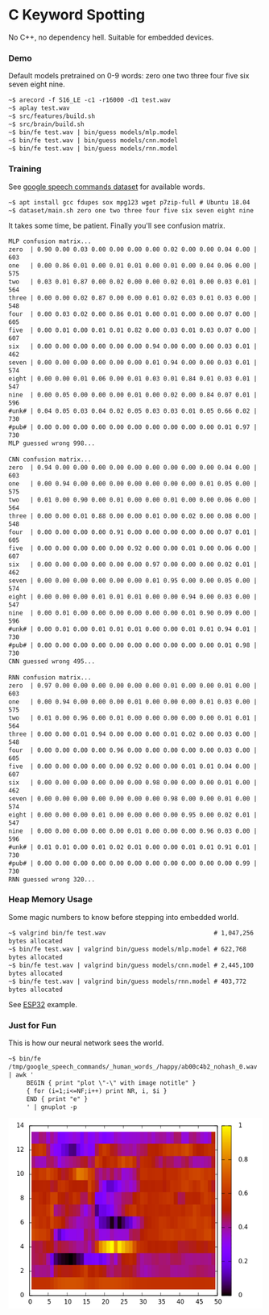 # C Keyword Spotting
No C++, no dependency hell. Suitable for embedded devices.

### Demo
Default models pretrained on 0-9 words: zero one two three four five six seven eight nine.

    ~$ arecord -f S16_LE -c1 -r16000 -d1 test.wav
    ~$ aplay test.wav
    ~$ src/features/build.sh
    ~$ src/brain/build.sh
    ~$ bin/fe test.wav | bin/guess models/mlp.model
    ~$ bin/fe test.wav | bin/guess models/cnn.model
    ~$ bin/fe test.wav | bin/guess models/rnn.model

### Training
See [google speech commands dataset](https://storage.cloud.google.com/download.tensorflow.org/data/speech_commands_v0.02.tar.gz) for available words.

    ~$ apt install gcc fdupes sox mpg123 wget p7zip-full # Ubuntu 18.04
    ~$ dataset/main.sh zero one two three four five six seven eight nine

It takes some time, be patient. Finally you'll see confusion matrix.

    MLP confusion matrix...
    zero  | 0.90 0.00 0.03 0.00 0.00 0.00 0.00 0.02 0.00 0.00 0.04 0.00 | 603
    one   | 0.00 0.86 0.01 0.00 0.01 0.01 0.00 0.01 0.00 0.04 0.06 0.00 | 575
    two   | 0.03 0.01 0.87 0.00 0.02 0.00 0.00 0.02 0.01 0.00 0.03 0.01 | 564
    three | 0.00 0.00 0.02 0.87 0.00 0.00 0.01 0.02 0.03 0.01 0.03 0.00 | 548
    four  | 0.00 0.03 0.02 0.00 0.86 0.01 0.00 0.01 0.00 0.00 0.07 0.00 | 605
    five  | 0.00 0.01 0.00 0.01 0.01 0.82 0.00 0.03 0.01 0.03 0.07 0.00 | 607
    six   | 0.00 0.00 0.00 0.00 0.00 0.00 0.94 0.00 0.00 0.00 0.03 0.01 | 462
    seven | 0.00 0.00 0.00 0.00 0.00 0.00 0.01 0.94 0.00 0.00 0.03 0.01 | 574
    eight | 0.00 0.00 0.01 0.06 0.00 0.01 0.03 0.01 0.84 0.01 0.03 0.01 | 547
    nine  | 0.00 0.05 0.00 0.00 0.00 0.01 0.00 0.02 0.00 0.84 0.07 0.01 | 596
    #unk# | 0.04 0.05 0.03 0.04 0.02 0.05 0.03 0.03 0.01 0.05 0.66 0.02 | 730
    #pub# | 0.00 0.00 0.00 0.00 0.00 0.00 0.00 0.00 0.00 0.00 0.01 0.97 | 730
    MLP guessed wrong 998...

    CNN confusion matrix...
    zero  | 0.94 0.00 0.00 0.00 0.00 0.00 0.00 0.00 0.00 0.00 0.04 0.00 | 603
    one   | 0.00 0.94 0.00 0.00 0.00 0.00 0.00 0.00 0.00 0.01 0.05 0.00 | 575
    two   | 0.01 0.00 0.90 0.00 0.01 0.00 0.00 0.01 0.00 0.00 0.06 0.00 | 564
    three | 0.00 0.00 0.01 0.88 0.00 0.00 0.01 0.00 0.02 0.00 0.08 0.00 | 548
    four  | 0.00 0.00 0.00 0.00 0.91 0.00 0.00 0.00 0.00 0.00 0.07 0.01 | 605
    five  | 0.00 0.00 0.00 0.00 0.00 0.92 0.00 0.00 0.01 0.00 0.06 0.00 | 607
    six   | 0.00 0.00 0.00 0.00 0.00 0.00 0.97 0.00 0.00 0.00 0.02 0.01 | 462
    seven | 0.00 0.00 0.00 0.00 0.00 0.00 0.01 0.95 0.00 0.00 0.05 0.00 | 574
    eight | 0.00 0.00 0.00 0.01 0.01 0.01 0.00 0.00 0.94 0.00 0.03 0.00 | 547
    nine  | 0.00 0.01 0.00 0.00 0.00 0.00 0.00 0.00 0.01 0.90 0.09 0.00 | 596
    #unk# | 0.00 0.01 0.00 0.01 0.01 0.01 0.00 0.00 0.01 0.01 0.94 0.01 | 730
    #pub# | 0.00 0.00 0.00 0.00 0.00 0.00 0.00 0.00 0.00 0.00 0.01 0.98 | 730
    CNN guessed wrong 495...

    RNN confusion matrix...
    zero  | 0.97 0.00 0.00 0.00 0.00 0.00 0.00 0.01 0.00 0.00 0.01 0.00 | 603
    one   | 0.00 0.94 0.00 0.00 0.00 0.01 0.00 0.00 0.00 0.01 0.03 0.00 | 575
    two   | 0.01 0.00 0.96 0.00 0.01 0.00 0.00 0.00 0.00 0.00 0.01 0.01 | 564
    three | 0.00 0.00 0.01 0.94 0.00 0.00 0.00 0.01 0.02 0.00 0.03 0.00 | 548
    four  | 0.00 0.00 0.00 0.00 0.96 0.00 0.00 0.00 0.00 0.00 0.03 0.00 | 605
    five  | 0.00 0.00 0.00 0.00 0.00 0.92 0.00 0.00 0.01 0.01 0.04 0.00 | 607
    six   | 0.00 0.00 0.00 0.00 0.00 0.00 0.98 0.00 0.00 0.00 0.01 0.00 | 462
    seven | 0.00 0.00 0.00 0.00 0.00 0.00 0.00 0.98 0.00 0.00 0.01 0.00 | 574
    eight | 0.00 0.00 0.00 0.01 0.00 0.00 0.00 0.00 0.95 0.00 0.02 0.01 | 547
    nine  | 0.00 0.00 0.00 0.00 0.00 0.01 0.00 0.00 0.00 0.96 0.03 0.00 | 596
    #unk# | 0.01 0.01 0.00 0.01 0.02 0.01 0.00 0.00 0.01 0.01 0.91 0.01 | 730
    #pub# | 0.00 0.00 0.00 0.00 0.00 0.00 0.00 0.00 0.00 0.00 0.00 0.99 | 730
    RNN guessed wrong 320...

### Heap Memory Usage
Some magic numbers to know before stepping into embedded world.

    ~$ valgrind bin/fe test.wav                              # 1,047,256 bytes allocated
    ~$ bin/fe test.wav | valgrind bin/guess models/mlp.model # 622,768 bytes allocated
    ~$ bin/fe test.wav | valgrind bin/guess models/cnn.model # 2,445,100 bytes allocated
    ~$ bin/fe test.wav | valgrind bin/guess models/rnn.model # 403,772 bytes allocated

See [ESP32](https://github.com/42io/esp32_kws) example.

### Just for Fun
   This is how our neural network sees the world.

    ~$ bin/fe /tmp/google_speech_commands/_human_words_/happy/ab00c4b2_nohash_0.wav | awk '
         BEGIN { print "plot \"-\" with image notitle" }
         { for (i=1;i<=NF;i++) print NR, i, $i }
         END { print "e" }
         ' | gnuplot -p

![Features](mfcc_happy.png?raw=true "Features")
